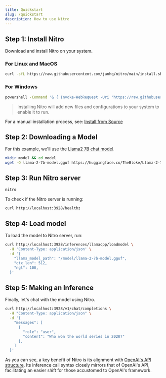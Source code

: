 ```yaml
---
title: Quickstart
slug: /quickstart
description: How to use Nitro
---
```


## Step 1: Install Nitro

Download and install Nitro on your system.

### For Linux and MacOS

  ```bash
  curl -sfL https://raw.githubusercontent.com/janhq/nitro/main/install.sh | sudo /bin/bash -
  ```

### For Windows

  ```bash
  powershell -Command "& { Invoke-WebRequest -Uri 'https://raw.githubusercontent.com/janhq/nitro/main/install.bat' -OutFile 'install.bat'; .\install.bat; Remove-Item -Path 'install.bat' }"
  ```

> Installing Nitro will add new files and configurations to your system to enable it to run.

For a manual installation process, see: [Install from Source](install.md)

## Step 2: Downloading a Model

For this example, we'll use the [Llama2 7B chat model](https://huggingface.co/TheBloke/Llama-2-7B-Chat-GGUF/tree/main).

```bash
mkdir model && cd model
wget -O llama-2-7b-model.gguf https://huggingface.co/TheBloke/Llama-2-7B-Chat-GGUF/resolve/main/llama-2-7b-chat.Q5_K_M.gguf?download=true
```

## Step 3: Run Nitro server

```bash title="Run Nitro server"
nitro
```

To check if the Nitro server is running:

```bash title="Nitro Health Status"
curl http://localhost:3928/healthz
```

## Step 4: Load model

To load the model to Nitro server, run:

```bash title="Load model"
curl http://localhost:3928/inferences/llamacpp/loadmodel \
  -H 'Content-Type: application/json' \
  -d '{
    "llama_model_path": "/model/llama-2-7b-model.gguf",
    "ctx_len": 512,
    "ngl": 100,
  }'
```

## Step 5: Making an Inference

Finally, let's chat with the model using Nitro.

```bash title="Nitro Inference"
curl http://localhost:3928/v1/chat/completions \
  -H "Content-Type: application/json" \
  -d '{
    "messages": [
      {
        "role": "user",
        "content": "Who won the world series in 2020?"
      },
    ]
  }'
```

As you can see, a key benefit of Nitro is its alignment with [OpenAI's API structure](https://platform.openai.com/docs/guides/text-generation?lang=curl). Its inference call syntax closely mirrors that of OpenAI's API, facilitating an easier shift for those accustomed to OpenAI's framework.
